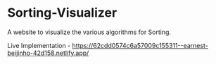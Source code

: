 ﻿# Sorting-Visualizer
A website to visualize the various algorithms for Sorting.

Live Implementation - https://62cdd0574c6a57009c155311--earnest-beijinho-42d158.netlify.app/
